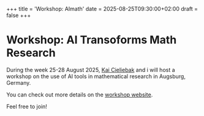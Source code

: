 +++
title = 'Workshop: AImath'
date = 2025-08-25T09:30:00+02:00
draft = false
+++

# Workshop: AI Transoforms Math Research 

During the week 25-28 August 2025, [Kai Cieliebak](https://www.uni-augsburg.de/en/fakultaet/mntf/math/prof/geom/kai-cieliebak/) and i will host a workshop on the use of AI tools in mathematical research in Augsburg, Germany.

You can check out more details on the [workshop website](https://www.uni-augsburg.de/en/fakultaet/mntf/math/prof/geom/workshop-aimath/). 

Feel free to join!

